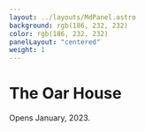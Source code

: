 ```yaml
---
layout: ../layouts/MdPanel.astro
background: rgb(186, 232, 232)
color: rgb(186, 232, 232)
panelLayout: "centered"
weight: 1
---
```


# The Oar House

Opens January, 2023.
